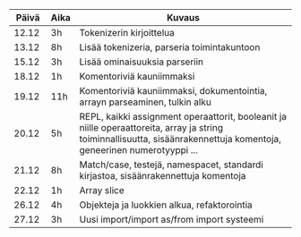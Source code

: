 | Päivä | Aika | Kuvaus
| ----- | ---- | -------
| 12.12 | 3h   | Tokenizerin kirjoittelua
| 13.12 | 8h   | Lisää tokenizeria, parseria toimintakuntoon
| 15.12 | 3h   | Lisää ominaisuuksia parseriin
| 18.12 | 1h   | Komentoriviä kauniimmaksi
| 19.12 | 11h  | Komentoriviä kauniimmaksi, dokumentointia, arrayn parseaminen, tulkin alku
| 20.12 | 5h   | REPL, kaikki assignment operaattorit, booleanit ja niille operaattoreita, array ja string toiminnallisuutta, sisäänrakennettuja komentoja, geneerinen numerotyyppi ...
| 21.12 | 8h   | Match/case, testejä, namespacet, standardi kirjastoa, sisäänrakennettuja komentoja
| 22.12 | 1h   | Array slice
| 26.12 | 4h   | Objekteja ja luokkien alkua, refaktorointia
| 27.12 | 3h   | Uusi import/import as/from import systeemi